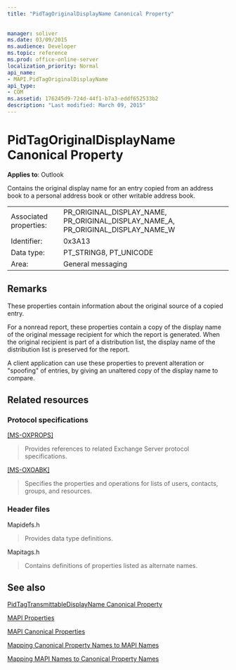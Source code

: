 ```yaml
---
title: "PidTagOriginalDisplayName Canonical Property"
 
 
manager: soliver
ms.date: 03/09/2015
ms.audience: Developer
ms.topic: reference
ms.prod: office-online-server
localization_priority: Normal
api_name:
- MAPI.PidTagOriginalDisplayName
api_type:
- COM
ms.assetid: 176245d9-724d-44f1-b7a3-eddf652533b2
description: "Last modified: March 09, 2015"
---
```


# PidTagOriginalDisplayName Canonical Property

  
  
**Applies to**: Outlook 
  
Contains the original display name for an entry copied from an address book to a personal address book or other writable address book.
  
|||
|:-----|:-----|
|Associated properties:  <br/> |PR_ORIGINAL_DISPLAY_NAME, PR_ORIGINAL_DISPLAY_NAME_A, PR_ORIGINAL_DISPLAY_NAME_W  <br/> |
|Identifier:  <br/> |0x3A13  <br/> |
|Data type:  <br/> |PT_STRING8, PT_UNICODE  <br/> |
|Area:  <br/> |General messaging  <br/> |
   
## Remarks

These properties contain information about the original source of a copied entry.
  
For a nonread report, these properties contain a copy of the display name of the original message recipient for which the report is generated. When the original recipient is part of a distribution list, the display name of the distribution list is preserved for the report.
  
A client application can use these properties to prevent alteration or "spoofing" of entries, by giving an unaltered copy of the display name to compare.
  
## Related resources

### Protocol specifications

[[MS-OXPROPS]](http://msdn.microsoft.com/library/f6ab1613-aefe-447d-a49c-18217230b148%28Office.15%29.aspx)
  
> Provides references to related Exchange Server protocol specifications.
    
[[MS-OXOABK]](http://msdn.microsoft.com/library/f4cf9b4c-9232-4506-9e71-2270de217614%28Office.15%29.aspx)
  
> Specifies the properties and operations for lists of users, contacts, groups, and resources.
    
### Header files

Mapidefs.h
  
> Provides data type definitions.
    
Mapitags.h
  
> Contains definitions of properties listed as alternate names.
    
## See also



[PidTagTransmittableDisplayName Canonical Property](pidtagtransmittabledisplayname-canonical-property.md)


[MAPI Properties](mapi-properties.md)
  
[MAPI Canonical Properties](mapi-canonical-properties.md)
  
[Mapping Canonical Property Names to MAPI Names](mapping-canonical-property-names-to-mapi-names.md)
  
[Mapping MAPI Names to Canonical Property Names](mapping-mapi-names-to-canonical-property-names.md)

